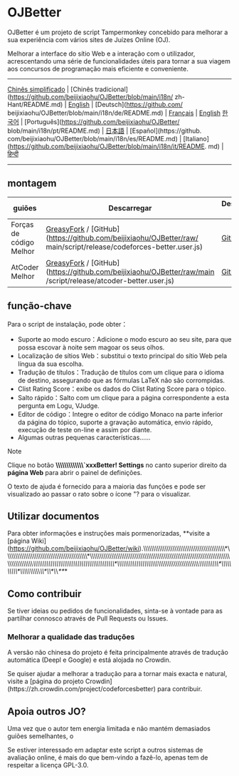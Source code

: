 # OJBetter

OJBetter é um projeto de script Tampermonkey concebido para melhorar a sua experiência com vários sites de Juízes Online (OJ).

Melhorar a interface do sítio Web e a interação com o utilizador, acrescentando uma série de funcionalidades úteis para tornar a sua viagem aos concursos de programação mais eficiente e conveniente.

------

[Chinês simplificado](https://github.com/beijixiaohu/OJBetter/blob/main/README.md) | [Chinês tradicional](https://github.com/beijixiaohu/OJBetter/blob/main/i18n/ zh-Hant/README.md) | [English](https://github.com/beijixiaohu/OJBetter/blob/main/i18n/en/README.md) | [Deutsch](https://github.com/ beijixiaohu/OJBetter/blob/main/i18n/de/README.md) | [Français](https://github.com/beijixiaohu/OJBetter/blob/main/i18n/fr/README.md) | [English](https://github.com/beijixiaohu/OJBetter/blob/main/i18n/fr/README.md) [한국어](https://github.com/beijixiaohu/OJBetter/blob/main/i18n/ko/README.md) | [Português](https://github.com/beijixiaohu/OJBetter/ blob/main/i18n/pt/README.md) | [日本語](https://github.com/beijixiaohu/OJBetter/blob/main/i18n/ja/README.md) | [Español](https://github. com/beijixiaohu/OJBetter/blob/main/i18n/es/README.md) | [Italiano](https://github.com/beijixiaohu/OJBetter/blob/main/i18n/it/README. md) | [हिन्दी](https://github.com/beijixiaohu/OJBetter/blob/main/i18n/hi/README.md)

------

## montagem

| guiões                  | Descarregar                                                                                                                                                                                                                                                                                                               | Descarregar Beta                                                                                |
| ----------------------- | ------------------------------------------------------------------------------------------------------------------------------------------------------------------------------------------------------------------------------------------------------------------------------------------------------------------------- | ----------------------------------------------------------------------------------------------- |
| Forças de código Melhor | [GreasyFork](https://greasyfork.org/zh-CN/scripts/465777-codeforces-better) / [GitHub](https://github.com/beijixiaohu/OJBetter/raw/ main/script/release/codeforces-better.user.js) | [GitHub](https://github.com/beijixiaohu/OJBetter/raw/main/script/dev/codeforces-better.user.js) |
| AtCoder Melhor          | [GreasyFork](https://greasyfork.org/zh-CN/scripts/471106-atcoder-better) / [GitHub](https://github.com/beijixiaohu/OJBetter/raw/main /script/release/atcoder-better.user.js)       | [GitHub](https://github.com/beijixiaohu/OJBetter/raw/main/script/dev/atcoder-better.user.js)    |

## função-chave

Para o script de instalação, pode obter：

- Suporte ao modo escuro：Adicione o modo escuro ao seu site, para que possa escovar à noite sem magoar os seus olhos.
- Localização de sítios Web：substitui o texto principal do sítio Web pela língua da sua escolha.
- Tradução de títulos：Tradução de títulos com um clique para o idioma de destino, assegurando que as fórmulas LaTeX não são corrompidas.
- Clist Rating Score：exibe os dados do Clist Rating Score para o tópico.
- Salto rápido：Salto com um clique para a página correspondente a esta pergunta em Logu, VJudge.
- Editor de código：Integre o editor de código Monaco na parte inferior da página do tópico, suporte a gravação automática, envio rápido, execução de teste on-line e assim por diante.
- Algumas outras pequenas características……

> [!NOTE]
>
> Clique no botão **\\\\\\\\\\\\\\\\\\\\\\\\\\\`xxxBetter! Settings** no canto superior direito da **página Web** para abrir o painel de definições.
>
> O texto de ajuda é fornecido para a maioria das funções e pode ser visualizado ao passar o rato sobre o ícone "? para o visualizar.

## Utilizar documentos

Para obter informações e instruções mais pormenorizadas, **visite a [página Wiki] (https://github.com/beijixiaohu/OJBetter/wiki).\\\\\\\\\\\\\\\\\\\\\\\\\\\\\\\\\\\\\\\\\\\\\\\\\\\\\\\\\\\\\\\\\\\\\\\\\\\\\\\\\\\\\*\\\\\\\\\\\\\\\\\\\\\\\\\\\\\\\\\\\\\\\\\\\\\\\\\\\\\\\\\\\\\\\\\\\\\\\\\\\\\\\\\\\\\*\\\\\\\\\\\\\\\\\\\\\\\\\\\\\\\\\\\\\\\\\\\\\\\\\\\\\\\\\\\\\\\\\\\\\\\\\\\\\\\\\\\\\\\\\\\\\\\\\\\\\\\\\\\\\\\\\\\\\\\\\\\\\\\\\\\\\\\\\\\\\\\\\\\\\\\\\\\\\\\\\\\\\\\\\\*\\\\\\\\\\\\\\\\\\\\\\\\\\\\\\\\\\\\\\\\\\\\\\\\\\\\\\\\\\\\\\\\\\\\\\\\\\\\\\\\\\\\\*\\\\\\\\\\\\\\\\\\\\\\\\\\\\\\\\\\\\\\\\\\*\\\\\\\\\\\\\\\\\\\\\\\\\\\\\\\\\\\\\\\\\\*\\\\\\\\\\\\\\\\\\\\\*\\\\\\\\\\\\\\\\\\\\\*\\\\\\\\\\*\\\\\\\\\\*\\\\\*\\\\\*\\*\\*\*\**\*

## Como contribuir

Se tiver ideias ou pedidos de funcionalidades, sinta-se à vontade para as partilhar connosco através de Pull Requests ou Issues.

### Melhorar a qualidade das traduções

A versão não chinesa do projeto é feita principalmente através de tradução automática (Deepl e Google) e está alojada no Crowdin.

Se quiser ajudar a melhorar a tradução para a tornar mais exacta e natural, visite a [página do projeto Crowdin] (https\://zh.crowdin.com/project/codeforcesbetter) para contribuir.

## Apoia outros JO?

Uma vez que o autor tem energia limitada e não mantém demasiados guiões semelhantes, o

Se estiver interessado em adaptar este script a outros sistemas de avaliação online, é mais do que bem-vindo a fazê-lo, apenas tem de respeitar a licença GPL-3.0.
